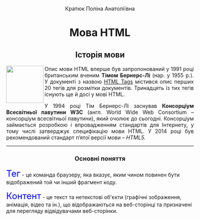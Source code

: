 <html>
<body>
<head>
<title>Мова HTML</title>
  <link rel="stylesheet" href="style.css"/>
<p align="center">Кратюк Поліна Анатоліївна</p>
<h1 align="center">Мова HTML</h1>
<h2 align="center">Історія мови</h2>
<img src="https://lh3.googleusercontent.com/drive-storage/AKHj6E6sAZZigMt7Oi3EcoAMbrHRnaGBhxeXWtVgJtcgWhGThMPtFk7BOSECovTRZ8mrBUl0Yarjmz3yqxgrCOgRjixg_t-pqnHNq_wLJ_vSDA=w1349-h625" width="100" align="left">
<p align="justify">Опис мови HTML вперше був запропонований у 1991 році британським
вченим <b>Тімом Бернерс-Лі</b> (нар. у 1955 р.). У документі з назвою
<a href="http://info.cern.ch/hypertext/WWW/MarkUp/Tags.html"> HTML Tags</a> містився
опис перших 20 тегів для розмітки документів. Тринадцять із тих тегів
існують ще й досі у мові HTML.</p>
<p align="justify">У 1994 році Тім Бернерс-Лі заснував <b>Консорціум Всесвітньої павутини W3C</b>
(англ. World Wide Web Consortium – консорціум всесвітньої павутини), який
очолює до сьогодні. Консорціум займається розробкою і впровадженням
стандартів для Інтернету, у тому числі затверджує специфікацію мови
НТМL. У 2014 році був рекомендований стандарт п’ятої версії мови –
<i>HTML5.</i></p>
<hr>
<h3 align="center">Основні поняття</h3>
<p><font color="blue" size="5">Тег</font> - це команда браузеру, яка вказує, яким чином повинен бути
відображений той чи інший фрагмент коду.</p>
<p><font color="blue" size="5">Контент</font> - це текст та нетекстові об&#39;єкти (графічні зображення, анімація,
відео та ін.), що відображаються на веб-сторінці та призначені для перегляду
відвідувачами веб-сторінки.</p>
</head>
</body>
</html>
